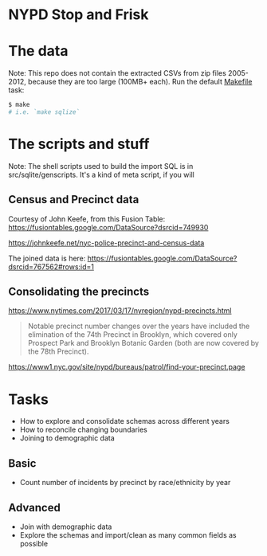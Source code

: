 # NYPD Stop and Frisk


# The data

Note: This repo does not contain the extracted CSVs from zip files 2005-2012, because they are too large (100MB+ each). Run the default [Makefile](Makefile) task:

```sh
$ make
# i.e. `make sqlize`
```

# The scripts and stuff

Note: The shell scripts used to build the import SQL is in src/sqlite/genscripts. It's a kind of meta script, if you will




## Census and Precinct data

Courtesy of John Keefe, from this Fusion Table:
https://fusiontables.google.com/DataSource?dsrcid=749930

https://johnkeefe.net/nyc-police-precinct-and-census-data

The joined data is here:
https://fusiontables.google.com/DataSource?dsrcid=767562#rows:id=1


## Consolidating the precincts

https://www.nytimes.com/2017/03/17/nyregion/nypd-precincts.html

> Notable precinct number changes over the years have included the elimination of the 74th Precinct in Brooklyn, which covered only Prospect Park and Brooklyn Botanic Garden (both are now covered by the 78th Precinct).

https://www1.nyc.gov/site/nypd/bureaus/patrol/find-your-precinct.page


# Tasks

- How to explore and consolidate schemas across different years
- How to reconcile changing boundaries
- Joining to demographic data

## Basic

- Count number of incidents by precinct by race/ethnicity by year

## Advanced

- Join with demographic data
- Explore the schemas and import/clean as many common fields as possible

